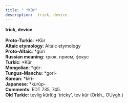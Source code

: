 ```yaml
---
title: " *Kür"
description:  trick, device
---
```

<strong> trick, device</strong><br><br>
<strong>Proto-Turkic</strong>:  *Kür<br>
<strong>Altaic etymology</strong>:  Altaic etymology<br>
<strong> Proto-Altaic</strong>:  *gùri<br>
<strong>Russian meaning</strong>:  трюк, прием, фокус<br>
<strong>Turkic</strong>:  *Kür<br>
<strong>Mongolian</strong>:  *gör-<br>
<strong>Tungus-Manchu</strong>:  *gori-<br>
<strong>Korean</strong>:  *kɨ̀rɨ̀-<br>
<strong>Japanese</strong>:  *kùrùp-<br>
<strong>Comments</strong>:  EDT 735, 745.<br>
<strong>Old Turkic</strong>:  tevlig kürlüg 'tricky', tev kür (Orkh., OUygh.)<br>


